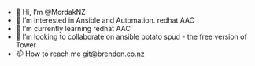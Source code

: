 - 👋 Hi, I’m @MordakNZ
- 👀 I’m interested in Ansible and Automation. redhat AAC
- 🌱 I’m currently learning redhat AAC
- 💞️ I’m looking to collaborate on ansible potato spud - the free version of Tower
- 📫 How to reach me git@brenden.co.nz

<!---
MordakNZ/MordakNZ is a ✨ special ✨ repository because its `README.md` (this file) appears on your GitHub profile.
You can click the Preview link to take a look at your changes.
--->
